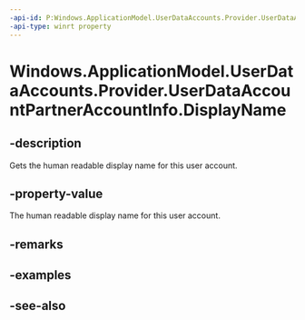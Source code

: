 ----api-id: P:Windows.ApplicationModel.UserDataAccounts.Provider.UserDataAccountPartnerAccountInfo.DisplayName
-api-type: winrt property
---<!-- Property syntaxpublic string DisplayName { get; }--># Windows.ApplicationModel.UserDataAccounts.Provider.UserDataAccountPartnerAccountInfo.DisplayName## -descriptionGets the human readable display name for this user account.## -property-valueThe human readable display name for this user account.## -remarks## -examples## -see-also